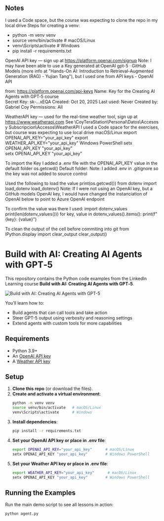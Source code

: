 ## Notes
I used a Code space, but the course was expecting to clone the repo in my local drive
Steps for creating a venv:
- python -m venv venv
- source venv/bin/activate   # macOS/Linux
- venv\Scripts\activate      # Windows
- pip install -r requirements.txt

OpenAI API key — sign up at https://platform.openai.com/signup
Note:  I may have been able to use a Key generated at:OpenAI gpt-5 · GitHub Models (more info at "Hands-On AI: Introduction to Retrieval-Augmented Generation (RAG) - Yujian Tang"), but I used one from API keys - OpenAI API
    
from: https://platform.openai.com/api-keys
Name: Key for the Creating AI Agents with GPT‑5 course    
Secret Key: sk-...xEQA
Created: Oct 20, 2025
Last used: Never
Created by: Gabriel Coy
Permissions: All

WeatherAPI key — used for the real-time weather tool, sign up at https://www.weatherapi.com
See \\CoyTeraStation\Personal\Datos\Accesos y Subscripcion\Accesos\WeatherAPI
I used a Code space for the exercises, but course was expecting to use local drive
macOS/Linux
export OPENAI_API_KEY="your_api_key"
export WEATHER_API_KEY="your_api_key"
Windows PowerShell
setx OPENAI_API_KEY "your_api_key"       
setx OPENAI_API_KEY "your_api_key"

To import the Key I added a .env file with the OPENAI_API_KEY value in the default folder os.getcwd()
Default folder: 
Note: I added .env in .gitignore so the key was not added to source control

Used the following to load the value
print(os.getcwd())
from dotenv import load_dotenv
load_dotenv()
Note: If I were not using an OpenAI key, but a GitHub models OpenAI key, I would have changed the instanciation of OpenAI below to point to Azure OpenAI endpoint

To confirm the value was there I used:
import dotenv_values
print(len(dotenv_values()))
for key, value in dotenv_values().items():
    print(f"{key}: {value}")

To clean the output of the cell before commiting into git
from IPython.display import clear_output
clear_output()

# Build with AI: Creating AI Agents with GPT‑5
This repository contains the Python code examples from the LinkedIn Learning course **Build with AI: Creating AI Agents with GPT‑5**.

![Build with AI: Creating AI Agents with GPT-5](https://github.com/keshawillz/build-with-ai-creating-ai-agents-with-gpt-5/blob/main/course_image2.png)

You’ll learn how to:
- Build agents that can call tools and take action
- Steer GPT-5 output using verbosity and reasoning settings
- Extend agents with custom tools for more capabilities

## Requirements
- Python 3.9+
- An [OpenAI API key](https://platform.openai.com/account/api-keys)
- A [Weather API key](https://www.weatherapi.com/my/)

## Setup

1. **Clone this repo** (or download the files).
2. **Create and activate a virtual environment**:
    ```bash
    python -m venv venv
    source venv/bin/activate   # macOS/Linux
    venv\Scripts\activate      # Windows
    ```
3. **Install dependencies**:
    ```bash
    pip install -r requirements.txt
    ```
4. **Set your OpenAI API key or place in .env file**:
    ```bash
    export OPENAI_API_KEY="your_api_key"      # macOS/Linux
    setx OPENAI_API_KEY "your_api_key"        # Windows PowerShell
    ```
5. **Set your Weather API key or place in .env file**:
    ```bash
    export WEATHER_API_KEY="your_api_key"      # macOS/Linux
    setx OPENAI_API_KEY "your_api_key"        # Windows PowerShell
    ```

## Running the Examples

Run the main demo script to see all lessons in action:

```bash
python agent.py

